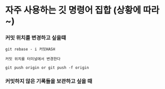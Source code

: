 # 자주 사용하는 깃 명령어 집합 (상황에 따라~)

### 커밋 위치를 변경하고 싶을떄
```
git rebase - i 커밋HASH

커밋 위치를 터미널에서 변경한다

git push origin or git push -f origin
```

### 커밋하지 않은 기록들을 보관하고 싶을 때
